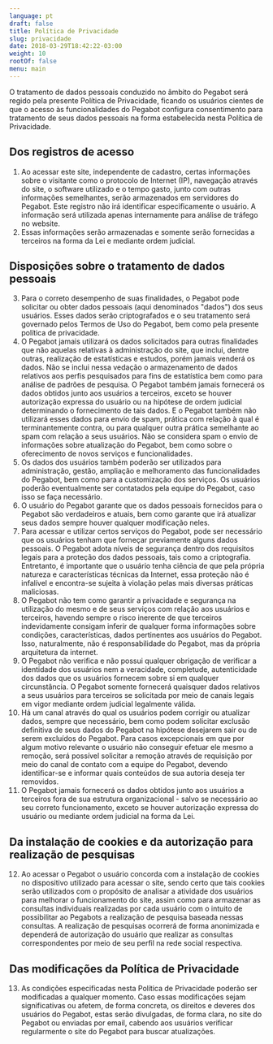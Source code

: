 ```yaml
---
language: pt
draft: false
title: Política de Privacidade
slug: privacidade
date: 2018-03-29T18:42:22-03:00
weight: 10
rootOf: false
menu: main
---
```

O tratamento de dados pessoais conduzido no âmbito do Pegabot será regido pela presente Política de Privacidade, ficando os usuários cientes de que o acesso às funcionalidades do Pegabot configura consentimento para tratamento de seus dados pessoais na forma estabelecida nesta Política de Privacidade.

## Dos registros de acesso

1. Ao acessar este site, independente de cadastro, certas informações sobre o visitante como o protocolo de Internet (IP), navegação através do site, o software utilizado e o tempo gasto, junto com outras informações semelhantes, serão armazenados em servidores do Pegabot. Este registro não irá identificar especificamente o usuário. A informação será utilizada apenas internamente para análise de tráfego no website.
2. Essas informações serão armazenadas e somente serão fornecidas a terceiros na forma da Lei e mediante ordem judicial.

## Disposições sobre o tratamento de dados pessoais

3. Para o correto desempenho de suas finalidades, o Pegabot pode solicitar ou obter dados pessoais (aqui denominados "dados") dos seus usuários. Esses dados serão criptografados e o seu tratamento será governado pelos Termos de Uso do Pegabot, bem como pela presente política de privacidade.
4. O Pegabot jamais utilizará os dados solicitados para outras finalidades que não aquelas relativas à administração do site, que inclui, dentre outras, realização de estatísticas e estudos, porém jamais venderá os dados. Não se inclui nessa vedação o armazenamento de dados relativos aos perfis pesquisados para fins de estatística bem como para análise de padrões de pesquisa. O Pegabot também jamais fornecerá os dados obtidos junto aos usuários a terceiros, exceto se houver autorização expressa do usuário ou na hipótese de ordem judicial determinando o fornecimento de tais dados. E o Pegabot também não utilizará esses dados para envio de spam, prática com relação à qual é terminantemente contra, ou para qualquer outra prática semelhante ao spam com relação a seus usuários. Não se considera spam o envio de informações sobre atualização do Pegabot, bem como sobre o oferecimento de novos serviços e funcionalidades.
5. Os dados dos usuários também poderão ser utilizados para administração, gestão, ampliação e melhoramento das funcionalidades do Pegabot, bem como para a customização dos serviços. Os usuários poderão eventualmente ser contatados pela equipe do Pegabot, caso isso se faça necessário.
6. O usuário do Pegabot garante que os dados pessoais fornecidos para o Pegabot são verdadeiros e atuais, bem como garante que irá atualizar seus dados sempre houver qualquer modificação neles.
7. Para acessar e utilizar certos serviços do Pegabot, pode ser necessário que os usuários tenham que forneçar previamente alguns dados pessoais. O Pegabot adota níveis de segurança dentro dos requisitos legais para a proteção dos dados pessoais, tais como a criptografia. Entretanto, é importante que o usuário tenha ciência de que pela própria natureza e características técnicas da Internet, essa proteção não é infalível e encontra-se sujeita à violação pelas mais diversas práticas maliciosas.
8. O Pegabot não tem como garantir a privacidade e segurança na utilização do mesmo e de seus serviços com relação aos usuários e terceiros, havendo sempre o risco inerente de que terceiros indevidamente consigam inferir de qualquer forma informações sobre condições, características, dados pertinentes aos usuários do Pegabot. Isso, naturalmente, não é responsabilidade do Pegabot, mas da própria arquitetura da internet.
9. O Pegabot não verifica e não possui qualquer obrigação de verificar a identidade dos usuários nem a veracidade, completude, autenticidade dos dados que os usuários fornecem sobre si em qualquer circunstância. O Pegabot somente fornecerá quaisquer dados relativos a seus usuários para terceiros se solicitada por meio de canais legais em vigor mediante ordem judicial legalmente válida.
10. Há um canal através do qual os usuários podem corrigir ou atualizar dados, sempre que necessário, bem como podem solicitar exclusão definitiva de seus dados do Pegabot na hipótese desejarem sair ou de serem excluídos do Pegabot. Para casos excepcionais em que por algum motivo relevante o usuário não conseguir efetuar ele mesmo a remoção, será possível solicitar a remoção através de requisição por meio do canal de contato com a equipe do Pegabot, devendo identificar-se e informar quais conteúdos de sua autoria deseja ter removidos.
11. O Pegabot jamais fornecerá os dados obtidos junto aos usuários a terceiros fora de sua estrutura organizacional - salvo se necessário ao seu correto funcionamento, exceto se houver autorização expressa do usuário ou mediante ordem judicial na forma da Lei.

## Da instalação de cookies e da autorização para realização de pesquisas

12. Ao acessar o Pegabot o usuário concorda com a instalação de cookies no dispositivo utilizado para acessar o site, sendo certo que tais cookies serão utilizados com o propósito de analisar a atividade dos usuários para melhorar o funcionamento do site, assim como para armazenar as consultas individuais realizadas por cada usuário com o intuito de possibilitar ao Pegabots a realização de pesquisa baseada nessas consultas. A realização de pesquisas ocorrerá de forma anonimizada e dependerá de autorização do usuário que realizar as consultas correspondentes por meio de seu perfil na rede social respectiva.

## Das modificações da Política de Privacidade

13. As condições especificadas nesta Política de Privacidade poderão ser modificadas a qualquer momento. Caso essas modificações sejam significativas ou afetem, de forma concreta, os direitos e deveres dos usuários do Pegabot, estas serão divulgadas, de forma clara, no site do Pegabot ou enviadas por email, cabendo aos usuários verificar regularmente o site do Pegabot para buscar atualizações.